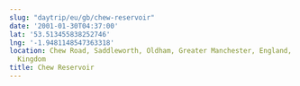 ```yaml
---
slug: "daytrip/eu/gb/chew-reservoir"
date: '2001-01-30T04:37:00'
lat: '53.513455838252746'
lng: '-1.9481148547363318'
location: Chew Road, Saddleworth, Oldham, Greater Manchester, England, OL3 7NE, United
  Kingdom
title: Chew Reservoir
---
```



